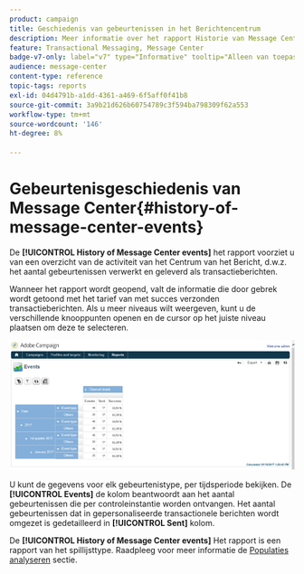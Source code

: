 ```yaml
---
product: campaign
title: Geschiedenis van gebeurtenissen in het Berichtencentrum
description: Meer informatie over het rapport Historie van Message Center-gebeurtenissen
feature: Transactional Messaging, Message Center
badge-v7-only: label="v7" type="Informative" tooltip="Alleen van toepassing op Campaign Classic v7"
audience: message-center
content-type: reference
topic-tags: reports
exl-id: 04d4791b-a1dd-4361-a469-6f5aff0f41b8
source-git-commit: 3a9b21d626b60754789c3f594ba798309f62a553
workflow-type: tm+mt
source-wordcount: '146'
ht-degree: 8%

---
```


# Gebeurtenisgeschiedenis van Message Center{#history-of-message-center-events}



De **[!UICONTROL History of Message Center events]** het rapport voorziet u van een overzicht van de activiteit van het Centrum van het Bericht, d.w.z. het aantal gebeurtenissen verwerkt en geleverd als transactieberichten.

Wanneer het rapport wordt geopend, valt de informatie die door gebrek wordt getoond met het tarief van met succes verzonden transactieberichten. Als u meer niveaus wilt weergeven, kunt u de verschillende knooppunten openen en de cursor op het juiste niveau plaatsen om deze te selecteren.

![](assets/messagecenter_reporting_001.png)

U kunt de gegevens voor elk gebeurtenistype, per tijdsperiode bekijken. De **[!UICONTROL Events]** de kolom beantwoordt aan het aantal gebeurtenissen die per controleinstantie worden ontvangen. Het aantal gebeurtenissen dat in gepersonaliseerde transactionele berichten wordt omgezet is gedetailleerd in **[!UICONTROL Sent]** kolom.

De **[!UICONTROL History of Message Center events]** Het rapport is een rapport van het spillijsttype. Raadpleeg voor meer informatie de [Populaties analyseren](../../reporting/using/about-descriptive-analysis.md) sectie.
